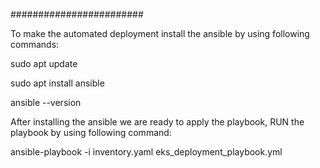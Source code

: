 ########################

To make the automated deployment install the ansible by using following commands:

sudo apt update

sudo apt install ansible

ansible --version

After installing the ansible we are ready to apply the playbook,
RUN the playbook by using following command:

ansible-playbook -i inventory.yaml eks_deployment_playbook.yml
